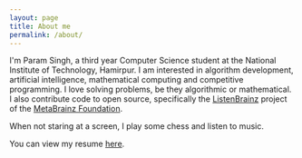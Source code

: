 ```yaml
---
layout: page
title: About me
permalink: /about/
---
```


I'm Param Singh, a third year Computer Science student at the National
Institute of Technology, Hamirpur. I am interested in algorithm development,
artificial intelligence, mathematical computing and competitive programming.
I love solving problems, be they algorithmic or mathematical. I also
contribute code to open source, specifically the
[ListenBrainz](https://github.com/metabrainz/listenbrainz-server) project
of the [MetaBrainz Foundation](https://metabrainz.org/).

When not staring at a screen, I play some chess and listen to music.

You can view my resume [here](https://drive.google.com/file/d/0B1WGMArwh4qDYVV5VER6S1J5c1h2U1h4ZFQ5blhfMXd6UWE0/view?usp=sharing).
